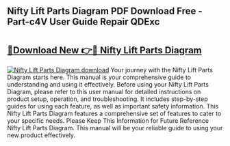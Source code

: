 ## Nifty Lift Parts Diagram PDF Download Free - Part-c4V User Guide Repair QDExc

# <h2><a href="http://dfkpv8.blite.top/?on=Nifty+Lift+Parts+Diagram">🔗Download New 👉🔴 Nifty Lift Parts Diagram</a></h2>

[![Nifty Lift Parts Diagram download](https://i.imgur.com/lujVjoI.png)](http://dfkpv8.blite.top/?on=Nifty+Lift+Parts+Diagram)
Your journey with the Nifty Lift Parts Diagram starts here. This manual is your comprehensive guide to understanding and using it effectively. Before using your Nifty Lift Parts Diagram, please refer to this user manual for detailed instructions on product setup, operation, and troubleshooting. It includes step-by-step guides for using each feature, as well as important safety information. This Nifty Lift Parts Diagram features a comprehensive set of features to cater to your specific needs. Please Keep This Information for Future Reference Nifty Lift Parts Diagram. This manual will be your reliable guide to using your new product effectively.
